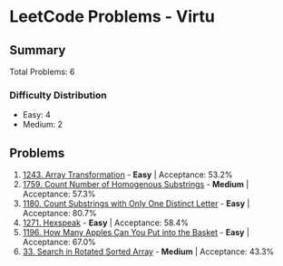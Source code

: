 # LeetCode Problems - Virtu

## Summary
Total Problems: 6

### Difficulty Distribution

- Easy: 4
- Medium: 2

## Problems

1. [1243. Array Transformation](https://leetcode.com/problems/array-transformation/) - **Easy** | Acceptance: 53.2%
2. [1759. Count Number of Homogenous Substrings](https://leetcode.com/problems/count-number-of-homogenous-substrings/) - **Medium** | Acceptance: 57.3%
3. [1180. Count Substrings with Only One Distinct Letter](https://leetcode.com/problems/count-substrings-with-only-one-distinct-letter/) - **Easy** | Acceptance: 80.7%
4. [1271. Hexspeak](https://leetcode.com/problems/hexspeak/) - **Easy** | Acceptance: 58.4%
5. [1196. How Many Apples Can You Put into the Basket](https://leetcode.com/problems/how-many-apples-can-you-put-into-the-basket/) - **Easy** | Acceptance: 67.0%
6. [33. Search in Rotated Sorted Array](https://leetcode.com/problems/search-in-rotated-sorted-array/) - **Medium** | Acceptance: 43.3%